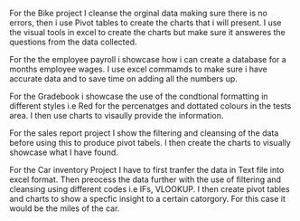 For the Bike project I cleanse the orginal data making sure there is no errors, then i use Pivot tables to create the charts that i will present. 
I use the visual tools in excel to create the charts but make sure it answeres the questions from the data collected. 

For the the employee payroll i showcase how i can create a database for a months employee wages. I use excel commamds to make sure i have accurate data and to 
save time on adding all the numbers up.

For the Gradebook i showcase the use of the condtional formatting in different styles i.e Red for the percenatges and dottated colours in the tests area. 
I then use charts to visaully provide the information. 

For the sales report project I show the filtering and cleansing of the data before using this to produce pivot tabels. I then create the charts to visually showcase what I have found.

For the Car inventory Project I have to first tranfer the data in Text file into excel format. Then preocess the data further with the use of filtering and cleansing using different codes i.e IFs, VLOOKUP. I then create pivot tables and charts to show a specfic insight to a certain catorgory. For this case it would be the miles of  the car. 
